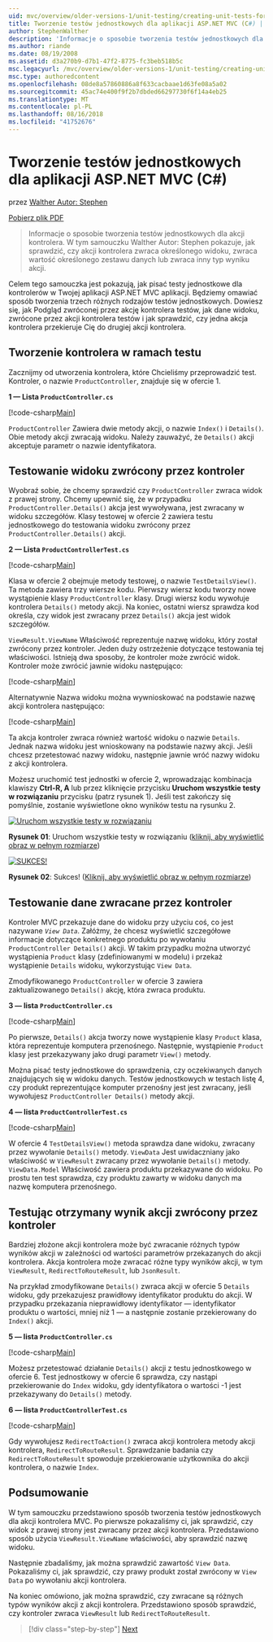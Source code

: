 ```yaml
---
uid: mvc/overview/older-versions-1/unit-testing/creating-unit-tests-for-asp-net-mvc-applications-cs
title: Tworzenie testów jednostkowych dla aplikacji ASP.NET MVC (C#) | Dokumentacja firmy Microsoft
author: StephenWalther
description: 'Informacje o sposobie tworzenia testów jednostkowych dla akcji kontrolera. W tym samouczku Walther Autor: Stephen pokazuje, jak sprawdzić, czy akcja kontrolera zwraca częśći...'
ms.author: riande
ms.date: 08/19/2008
ms.assetid: d3a270b9-d7b1-47f2-8775-fc3beb518b5c
msc.legacyurl: /mvc/overview/older-versions-1/unit-testing/creating-unit-tests-for-asp-net-mvc-applications-cs
msc.type: authoredcontent
ms.openlocfilehash: 08de8a57860886a8f633cacbaae1d63fe08a5a02
ms.sourcegitcommit: 45ac74e400f9f2b7dbded66297730f6f14a4eb25
ms.translationtype: MT
ms.contentlocale: pl-PL
ms.lasthandoff: 08/16/2018
ms.locfileid: "41752676"
---
```

<a name="creating-unit-tests-for-aspnet-mvc-applications-c"></a>Tworzenie testów jednostkowych dla aplikacji ASP.NET MVC (C#)
====================
przez [Walther Autor: Stephen](https://github.com/StephenWalther)

[Pobierz plik PDF](http://download.microsoft.com/download/8/4/8/84843d8d-1575-426c-bcb5-9d0c42e51416/ASPNET_MVC_Tutorial_07_CS.pdf)

> Informacje o sposobie tworzenia testów jednostkowych dla akcji kontrolera. W tym samouczku Walther Autor: Stephen pokazuje, jak sprawdzić, czy akcji kontrolera zwraca określonego widoku, zwraca wartość określonego zestawu danych lub zwraca inny typ wyniku akcji.


Celem tego samouczka jest pokazują, jak pisać testy jednostkowe dla kontrolerów w Twojej aplikacji ASP.NET MVC aplikacji. Będziemy omawiać sposób tworzenia trzech różnych rodzajów testów jednostkowych. Dowiesz się, jak Podgląd zwróconej przez akcję kontrolera testów, jak dane widoku, zwrócone przez akcji kontrolera testów i jak sprawdzić, czy jedna akcja kontrolera przekieruje Cię do drugiej akcji kontrolera.

## <a name="creating-the-controller-under-test"></a>Tworzenie kontrolera w ramach testu

Zacznijmy od utworzenia kontrolera, które Chcieliśmy przeprowadzić test. Kontroler, o nazwie `ProductController`, znajduje się w ofercie 1.

**1 — Lista `ProductController.cs`**

[!code-csharp[Main](creating-unit-tests-for-asp-net-mvc-applications-cs/samples/sample1.cs)]

`ProductController` Zawiera dwie metody akcji, o nazwie `Index()` i `Details()`. Obie metody akcji zwracają widoku. Należy zauważyć, że `Details()` akcji akceptuje parametr o nazwie identyfikatora.

## <a name="testing-the-view-returned-by-a-controller"></a>Testowanie widoku zwrócony przez kontroler

Wyobraź sobie, że chcemy sprawdzić czy `ProductController` zwraca widok z prawej strony. Chcemy upewnić się, że w przypadku `ProductController.Details()` akcja jest wywoływana, jest zwracany w widoku szczegółów. Klasy testowej w ofercie 2 zawiera testu jednostkowego do testowania widoku zwrócony przez `ProductController.Details()` akcji.

**2 — Lista `ProductControllerTest.cs`**

[!code-csharp[Main](creating-unit-tests-for-asp-net-mvc-applications-cs/samples/sample2.cs)]

Klasa w ofercie 2 obejmuje metody testowej, o nazwie `TestDetailsView()`. Ta metoda zawiera trzy wiersze kodu. Pierwszy wiersz kodu tworzy nowe wystąpienie klasy `ProductController` klasy. Drugi wiersz kodu wywołuje kontrolera `Details()` metody akcji. Na koniec, ostatni wiersz sprawdza kod określa, czy widok jest zwracany przez `Details()` akcja jest widok szczegółów.

`ViewResult.ViewName` Właściwość reprezentuje nazwę widoku, który został zwrócony przez kontroler. Jeden duży ostrzeżenie dotyczące testowania tej właściwości. Istnieją dwa sposoby, że kontroler może zwrócić widok. Kontroler może zwrócić jawnie widoku następująco:

[!code-csharp[Main](creating-unit-tests-for-asp-net-mvc-applications-cs/samples/sample3.cs)]

Alternatywnie Nazwa widoku można wywnioskować na podstawie nazwę akcji kontrolera następująco:

[!code-csharp[Main](creating-unit-tests-for-asp-net-mvc-applications-cs/samples/sample4.cs)]

Ta akcja kontroler zwraca również wartość widoku o nazwie `Details`. Jednak nazwa widoku jest wnioskowany na podstawie nazwy akcji. Jeśli chcesz przetestować nazwy widoku, następnie jawnie wróć nazwy widoku z akcji kontrolera.

Możesz uruchomić test jednostki w ofercie 2, wprowadzając kombinacja klawiszy **Ctrl-R, A** lub przez kliknięcie przycisku **Uruchom wszystkie testy w rozwiązaniu** przycisku (patrz rysunek 1). Jeśli test zakończy się pomyślnie, zostanie wyświetlone okno wyników testu na rysunku 2.


[![Uruchom wszystkie testy w rozwiązaniu](creating-unit-tests-for-asp-net-mvc-applications-cs/_static/image2.png)](creating-unit-tests-for-asp-net-mvc-applications-cs/_static/image1.png)

**Rysunek 01**: Uruchom wszystkie testy w rozwiązaniu ([kliknij, aby wyświetlić obraz w pełnym rozmiarze](creating-unit-tests-for-asp-net-mvc-applications-cs/_static/image3.png))


[![SUKCES!](creating-unit-tests-for-asp-net-mvc-applications-cs/_static/image5.png)](creating-unit-tests-for-asp-net-mvc-applications-cs/_static/image4.png)

**Rysunek 02**: Sukces! ([Kliknij, aby wyświetlić obraz w pełnym rozmiarze](creating-unit-tests-for-asp-net-mvc-applications-cs/_static/image6.png))


## <a name="testing-the-view-data-returned-by-a-controller"></a>Testowanie dane zwracane przez kontroler

Kontroler MVC przekazuje dane do widoku przy użyciu coś, co jest nazywane *`View Data`*. Załóżmy, że chcesz wyświetlić szczegółowe informacje dotyczące konkretnego produktu po wywołaniu `ProductController Details()` akcji. W takim przypadku można utworzyć wystąpienia `Product` klasy (zdefiniowanymi w modelu) i przekaż wystąpienie `Details` widoku, wykorzystując `View Data`.

Zmodyfikowanego `ProductController` w ofercie 3 zawiera zaktualizowanego `Details()` akcję, która zwraca produktu.

**3 — lista `ProductController.cs`**

[!code-csharp[Main](creating-unit-tests-for-asp-net-mvc-applications-cs/samples/sample5.cs)]

Po pierwsze, `Details()` akcja tworzy nowe wystąpienie klasy `Product` klasa, która reprezentuje komputera przenośnego. Następnie, wystąpienie `Product` klasy jest przekazywany jako drugi parametr `View()` metody.

Można pisać testy jednostkowe do sprawdzenia, czy oczekiwanych danych znajdujących się w widoku danych. Testów jednostkowych w testach listę 4, czy produkt reprezentujące komputer przenośny jest jest zwracany, jeśli wywołujesz `ProductController Details()` metody akcji.

**4 — lista `ProductControllerTest.cs`**

[!code-csharp[Main](creating-unit-tests-for-asp-net-mvc-applications-cs/samples/sample6.cs)]

W ofercie 4 `TestDetailsView()` metoda sprawdza dane widoku, zwracany przez wywołanie `Details()` metody. `ViewData` Jest uwidaczniany jako właściwość w `ViewResult` zwracany przez wywołanie `Details()` metody. `ViewData.Model` Właściwość zawiera produktu przekazywane do widoku. Po prostu ten test sprawdza, czy produktu zawarty w widoku danych ma nazwę komputera przenośnego.

## <a name="testing-the-action-result-returned-by-a-controller"></a>Testując otrzymany wynik akcji zwrócony przez kontroler

Bardziej złożone akcji kontrolera może być zwracanie różnych typów wyników akcji w zależności od wartości parametrów przekazanych do akcji kontrolera. Akcja kontrolera może zwracać różne typy wyników akcji, w tym `ViewResult`, `RedirectToRouteResult`, lub `JsonResult`.

Na przykład zmodyfikowane `Details()` zwraca akcji w ofercie 5 `Details` widoku, gdy przekazujesz prawidłowy identyfikator produktu do akcji. W przypadku przekazania nieprawidłowy identyfikator — identyfikator produktu o wartości, mniej niż 1 — a następnie zostanie przekierowany do `Index()` akcji.

**5 — lista `ProductController.cs`**

[!code-csharp[Main](creating-unit-tests-for-asp-net-mvc-applications-cs/samples/sample7.cs)]

Możesz przetestować działanie `Details()` akcji z testu jednostkowego w ofercie 6. Test jednostkowy w ofercie 6 sprawdza, czy nastąpi przekierowanie do `Index` widoku, gdy identyfikatora o wartości -1 jest przekazywany do `Details()` metody.

**6 — lista `ProductControllerTest.cs`**

[!code-csharp[Main](creating-unit-tests-for-asp-net-mvc-applications-cs/samples/sample8.cs)]

Gdy wywołujesz `RedirectToAction()` zwraca akcji kontrolera metody akcji kontrolera, `RedirectToRouteResult`. Sprawdzanie badania czy `RedirectToRouteResult` spowoduje przekierowanie użytkownika do akcji kontrolera, o nazwie `Index`.

## <a name="summary"></a>Podsumowanie

W tym samouczku przedstawiono sposób tworzenia testów jednostkowych dla akcji kontrolera MVC. Po pierwsze pokazaliśmy ci, jak sprawdzić, czy widok z prawej strony jest zwracany przez akcji kontrolera. Przedstawiono sposób użycia `ViewResult.ViewName` właściwości, aby sprawdzić nazwę widoku.

Następnie zbadaliśmy, jak można sprawdzić zawartość `View Data`. Pokazaliśmy ci, jak sprawdzić, czy prawy produkt został zwrócony w `View Data` po wywołaniu akcji kontrolera.

Na koniec omówiono, jak można sprawdzić, czy zwracane są różnych typów wyników akcji z akcji kontrolera. Przedstawiono sposób sprawdzić, czy kontroler zwraca `ViewResult` lub `RedirectToRouteResult`.

> [!div class="step-by-step"]
> [Next](creating-unit-tests-for-asp-net-mvc-applications-vb.md)
